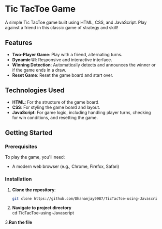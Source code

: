 # Tic TacToe Game

A simple Tic TacToe game built using HTML, CSS, and JavaScript. Play against a friend in this classic game of strategy and skill!

## Features

- **Two-Player Game**: Play with a friend, alternating turns.
- **Dynamic UI**: Responsive and interactive interface.
- **Winning Detection**: Automatically detects and announces the winner or if the game ends in a draw.
- **Reset Game**: Reset the game board and start over.

## Technologies Used

- **HTML**: For the structure of the game board.
- **CSS**: For styling the game board and layout.
- **JavaScript**: For game logic, including handling player turns, checking for win conditions, and resetting the game.

## Getting Started

### Prerequisites

To play the game, you'll need:

- A modern web browser (e.g., Chrome, Firefox, Safari)

### Installation

1. **Clone the repository**:
   ```bash
   git clone https://github.com/Dhananjay9987/TicTacToe-using-Javascript.git
2. **Navigate to project directory** <br>
     cd TicTacToe-using-Javascript <br>
  
3.**Run the file**
